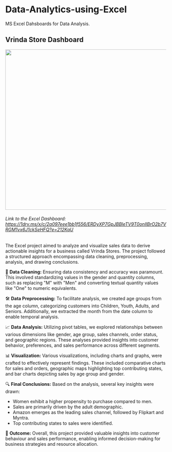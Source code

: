 # Data-Analytics-using-Excel

MS Excel Dahsboards for Data Analysis.  

## Vrinda Store Dashboard 
<img src="https://github.com/DDGaonkar/Data-Analytics-using-Excel/assets/33095020/c952f8ae-daa1-4fd0-a321-982ad2678e14" width=900 height=500> 

###### _Link to the Excel Dashboard: https://1drv.ms/x/c/2a097eee1bb1f556/ERDyXP7GpJBBleTV9T0onlIBrO2b7VRGM1vx6J1ckSeHFQ?e=212KqU_

The Excel project aimed to analyze and visualize sales data to derive actionable insights for a business called Vrinda Stores. The project followed a structured approach encompassing data cleaning, preprocessing, analysis, and drawing conclusions. 

🧹 **Data Cleaning:**
Ensuring data consistency and accuracy was paramount. This involved standardizing values in the gender and quantity columns, such as replacing "M" with "Men" and converting textual quantity values like "One" to numeric equivalents.

🛠️ **Data Preprocessing:**
To facilitate analysis, we created age groups from the age column, categorizing customers into Children, Youth, Adults, and Seniors. Additionally, we extracted the month from the date column to enable temporal analysis.

📈 **Data Analysis:**
Utilizing pivot tables, we explored relationships between various dimensions like gender, age group, sales channels, order status, and geographic regions. These analyses provided insights into customer behavior, preferences, and sales performance across different segments.

📊 **Visualization:**
Various visualizations, including charts and graphs, were crafted to effectively represent findings. These included comparative charts for sales and orders, geographic maps highlighting top contributing states, and bar charts depicting sales by age group and gender.

🔍 **Final Conclusions:**
Based on the analysis, several key insights were drawn:
- Women exhibit a higher propensity to purchase compared to men.
- Sales are primarily driven by the adult demographic.
- Amazon emerges as the leading sales channel, followed by Flipkart and Myntra.
- Top contributing states to sales were identified.

🔮 **Outcome:**
Overall, this project provided valuable insights into customer behaviour and sales performance, enabling informed decision-making for business strategies and resource allocation.

